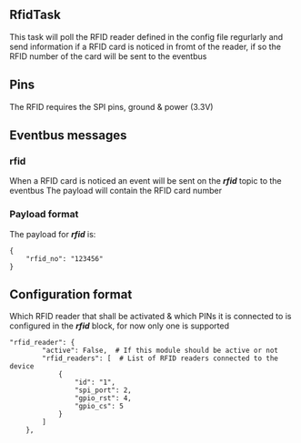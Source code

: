 ## RfidTask
This task will poll the RFID reader defined in the config file regurlarly and send information if a RFID card is noticed in fromt of the reader, if so the RFID number of the card will be sent to the eventbus

## Pins
The RFID requires the SPI pins, ground & power (3.3V)

## Eventbus messages
### rfid
When a RFID card is noticed an event will be sent on the ***rfid*** topic to the eventbus
The payload will contain the RFID card number

### Payload format
The payload for ***rfid*** is:

```
{
    "rfid_no": "123456"
}
```

## Configuration format
Which RFID reader that shall be activated & which PINs it is connected to is configured in the ***rfid*** block, for now only one is supported

```
"rfid_reader": {
        "active": False,  # If this module should be active or not
        "rfid_readers": [  # List of RFID readers connected to the device
            {
                "id": "1",
                "spi_port": 2,
                "gpio_rst": 4,
                "gpio_cs": 5
            }
        ]
    },
```
